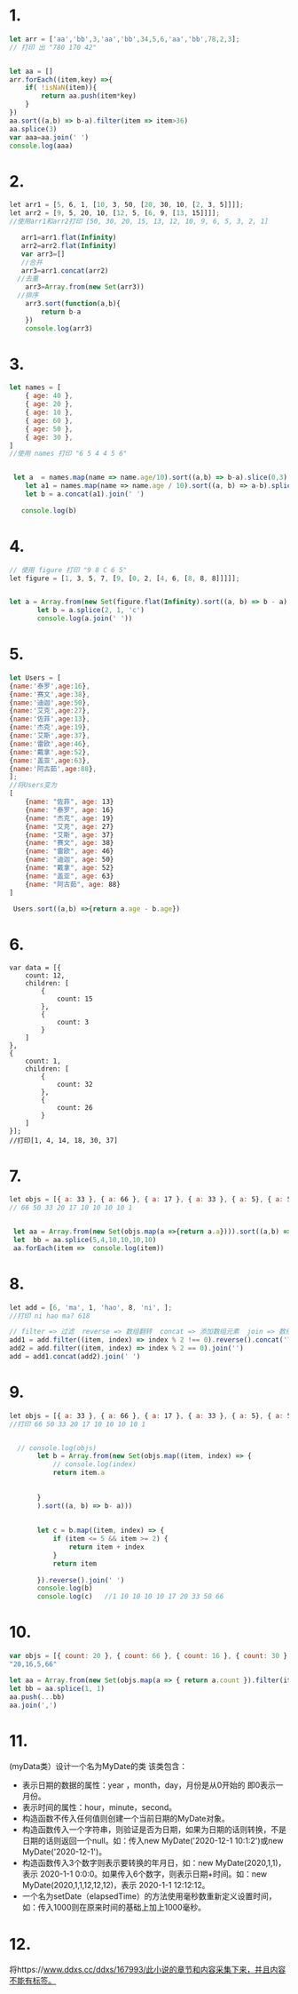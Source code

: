 # 1.

``` js
let arr = ['aa','bb',3,'aa','bb',34,5,6,'aa','bb',78,2,3];
// 打印 出 "780 170 42"


let aa = []
arr.forEach((item,key) =>{
	if( !isNaN(item)){
        return aa.push(item*key)
    }
}) 
aa.sort((a,b) => b-a).filter(item => item>36)
aa.splice(3)
var aaa=aa.join(' ')
console.log(aaa)
```

# 2.

``` js
let arr1 = [5, 6, 1, [10, 3, 50, [20, 30, 10, [2, 3, 5]]]];
let arr2 = [9, 5, 20, 10, [12, 5, [6, 9, [13, 15]]]];
//使用arr1和arr2打印 [50, 30, 20, 15, 13, 12, 10, 9, 6, 5, 3, 2, 1]

   arr1=arr1.flat(Infinity)
   arr2=arr2.flat(Infinity)
   var arr3=[]
   //合并
   arr3=arr1.concat(arr2)
  //去重
    arr3=Array.from(new Set(arr3))
  //排序
    arr3.sort(function(a,b){
        return b-a
    })
    console.log(arr3)
```

# 3.

``` js
let names = [
    { age: 40 },
    { age: 20 },
    { age: 10 },
    { age: 60 },
    { age: 50 },
    { age: 30 },
]
//使用 names 打印 "6 5 4 4 5 6"


 let a  = names.map(name => name.age/10).sort((a,b) => b-a).slice(0,3)
    let a1 = names.map(name => name.age / 10).sort((a, b) => a-b).splice(3)
    let b = a.concat(a1).join(' ')
   
   console.log(b)
```

# 4.

``` js
// 使用 figure 打印 "9 8 C 6 5"
let figure = [1, 3, 5, 7, [9, [0, 2, [4, 6, [8, 8, 8]]]]];


let a = Array.from(new Set(figure.flat(Infinity).sort((a, b) => b - a).slice(0, 7)));
       let b = a.splice(2, 1, 'c')
       console.log(a.join(' '))
```

# 5.

``` js
let Users = [
{name:'泰罗',age:16},
{name:'赛文',age:38},
{name:'迪迦',age:50},
{name:'艾克',age:27},
{name:'佐菲',age:13},
{name:'杰克',age:19},
{name:'艾斯',age:37},
{name:'雷欧',age:46},
{name:'戴拿',age:52},
{name:'盖亚',age:63},
{name:'阿古茹',age:88},
];
//将Users变为
[
    {name: "佐菲", age: 13}
    {name: "泰罗", age: 16}
    {name: "杰克", age: 19}
    {name: "艾克", age: 27}
    {name: "艾斯", age: 37}
    {name: "赛文", age: 38}
    {name: "雷欧", age: 46}
    {name: "迪迦", age: 50}
    {name: "戴拿", age: 52}
    {name: "盖亚", age: 63}
    {name: "阿古茹", age: 88}
]

 Users.sort((a,b) =>{return a.age - b.age})
```

# 6.

``` JS
var data = [{
    count: 12,
    children: [
        {
            count: 15
        },
        {
            count: 3
        }
    ]
},
{
    count: 1,
    children: [
        {
            count: 32
        },
        {
            count: 26
        }
    ]
}];
//打印[1, 4, 14, 18, 30, 37]
```

# 7.

``` js
let objs = [{ a: 33 }, { a: 66 }, { a: 17 }, { a: 33 }, { a: 5}, { a: 50 }, { a: 66 }, { a: 20 },{a:4},{a:3},{a:2},{a:1}]
// 66 50 33 20 17 10 10 10 10 1


 let aa = Array.from(new Set(objs.map(a =>{return a.a}))).sort((a,b) =>{return b-a})       
 let  bb = aa.splice(5,4,10,10,10,10)
 aa.forEach(item =>  console.log(item))
```

# 8.

``` js
let add = [6, 'ma', 1, 'hao', 8, 'ni', ];
//打印 ni hao ma? 618

// filter => 过滤  reverse => 数组翻转  concat => 添加数组元素  join => 数组转字符串
add1 = add.filter((item, index) => index % 2 !== 0).reverse().concat('?')    
add2 = add.filter((item, index) => index % 2 == 0).join('')
add = add1.concat(add2).join(' ')
```

# 9.

``` js
let objs = [{ a: 33 }, { a: 66 }, { a: 17 }, { a: 33 }, { a: 5}, { a: 50 }, { a: 66 }, { a: 20 },{a:4},{a:3},{a:2},{a:1}] 
//打印 66 50 33 20 17 10 10 10 10 1


  // console.log(objs)
       let b = Array.from(new Set(objs.map((item, index) => {
           // console.log(index)
           return item.a
   
   
       }
       ).sort((a, b) => b- a)))
   
   
       let c = b.map((item, index) => {
           if (item <= 5 && item >= 2) {
               return item + index
           }
           return item
   
       }).reverse().join(' ')
       console.log(b)
       console.log(c)   //1 10 10 10 10 17 20 33 50 66
```

# 10.

``` js
var objs = [{ count: 20 }, { count: 66 }, { count: 16 }, { count: 30 }, { count: 5 }, { count: 20 }, { count: 66 }];
"20,16,5,66"

let aa = Array.from(new Set(objs.map(a => { return a.count }).filter(item => item != 30)))
let bb = aa.splice(1, 1)
aa.push(...bb)
aa.join(',')
```

# 11.

(myData类）设计一个名为MyDate的类 该类包含：

+ 表示日期的数据的属性：year ，month，day，月份是从0开始的 即0表示一月份。
+ 表示时间的属性：hour，minute，second。
+ 构造函数不传入任何值则创建一个当前日期的MyDate对象。
+ 构造函数传入一个字符串，则验证是否为日期，如果为日期的话则转换，不是日期的话则返回一个null。如：传入new MyDate('2020-12-1 10:1:2')或new MyDate('2020-12-1')。
+ 构造函数传入3个数字则表示要转换的年月日，如：new MyDate(2020,1,1)，表示 2020-1-1 0:0:0。如果传入6个数字，则表示日期+时间。如：new MyDate(2020,1,1,12,12,12)，表示 2020-1-1 12:12:12。
+ 一个名为setDate（elapsedTime）的方法使用毫秒数重新定义设置时间，如：传入1000则在原来时间的基础上加上1000毫秒。

# 12.

将https://www.ddxs.cc/ddxs/167993/此小说的章节和内容采集下来，并且内容不能有标签。